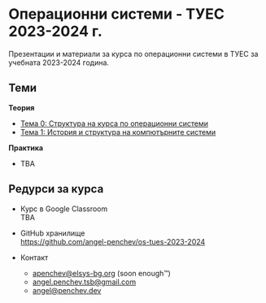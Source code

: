 # Операционни системи - ТУЕС 2023-2024 г.
Презентации и материали за курса по операционни системи в ТУЕС за учебната 2023-2024 година.

## Теми
**Теория**
- [Тема 0: Структура на курса по операционни системи](./theory/00-course-structure)
- [Тема 1: История и структура на компютърните системи](./theory/01-computer-systems-history-and-structure)

**Практика**
- TBA

##  Редурси за курса
- Курс в Google Classroom<br>
TBA

- GitHub хранилище<br>
https://github.com/angel-penchev/os-tues-2023-2024

- Контакт
    - apenchev@elsys-bg.org (soon enough™️)
    - angel.penchev.tsb@gmail.com
    - [angel@penchev.dev](mailto:angel@penchev.dev)
